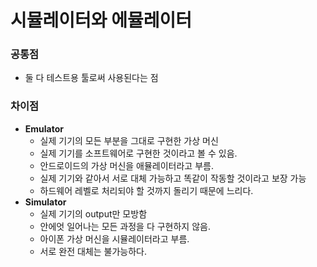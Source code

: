 # 시뮬레이터와 에뮬레이터

### **공통점**
- 둘 다 테스트용 툴로써 사용된다는 점  

### **차이점**  
- **Emulator**
    - 실제 기기의 모든 부분을 그대로 구현한 가상 머신
    - 실제 기기를 소프트웨어로 구현한 것이라고 볼 수 있음.
    - 안드로이드의 가상 머신을 애뮬레이터라고 부름.
    - 실제 기기와 같아서 서로 대체 가능하고 똑같이 작동할 것이라고 보장 가능
    - 하드웨어 레벨로 처리되야 할 것까지 돌리기 때문에 느리다.
- **Simulator**
    - 실제 기기의 output만 모방함
    - 안에엇 일어나는 모든 과정을 다 구현하지 않음.
    - 아이폰 가상 머신을 시뮬레이터라고 부름.
    - 서로 완전 대체는 불가능하다.